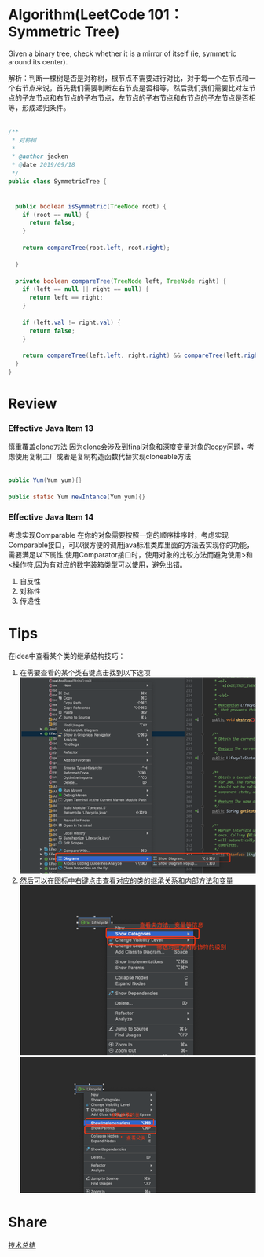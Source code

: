 # Algorithm(LeetCode 101：Symmetric Tree)

Given a binary tree, check whether it is a mirror of itself (ie, symmetric around its center).


解析：判断一棵树是否是对称树，根节点不需要进行对比，对于每一个左节点和一个右节点来说，首先我们需要判断左右节点是否相等，然后我们我们需要比对左节点的子左节点和右节点的子右节点，左节点的子右节点和右节点的子左节点是否相等，形成递归条件。

  ```java
  
  /**
   * 对称树
   * 
   * @author jacken
   * @date 2019/09/18
   */
  public class SymmetricTree {
  
  
    public boolean isSymmetric(TreeNode root) {
      if (root == null) {
        return false;
      }
  
      return compareTree(root.left, root.right);
  
    }
  
    private boolean compareTree(TreeNode left, TreeNode right) {
      if (left == null || right == null) {
        return left == right;
      }
  
      if (left.val != right.val) {
        return false;
      }
  
      return compareTree(left.left, right.right) && compareTree(left.right, right.left);
    }
  }


  ```

# Review  
  
  ### Effective Java Item 13
  慎重覆盖clone方法
  因为clone会涉及到final对象和深度变量对象的copy问题，考虑使用复制工厂或者是复制构造函数代替实现cloneable方法
  ```java
  
  public Yum(Yum yum){}
  
  public static Yum newIntance(Yum yum){}
  
  ```
  
  ### Effective Java Item 14
  
  考虑实现Comparable
  在你的对象需要按照一定的顺序排序时，考虑实现Comparable接口，可以很方便的调用java标准类库里面的方法去实现你的功能，需要满足以下属性,使用Comparator接口时，使用对象的比较方法而避免使用>和<操作符,因为有对应的数字装箱类型可以使用，避免出错。
  1. 自反性
  2. 对称性
  3. 传递性
 

# Tips
  
  在idea中查看某个类的继承结构技巧：
  1. 在需要查看的某个类右键点击找到以下选项
  ![](./查看类图.png)
  2. 然后可以在图标中右键点击查看对应的类的继承关系和内部方法和变量
  ![](./类图操作.png)
  ![](./查看类继承关系.png)
  
# Share

  [技术总结](https://mp.weixin.qq.com/s/GntRFHMgE2FalMul6xq4Bw)
  
  
  
  
  
  
